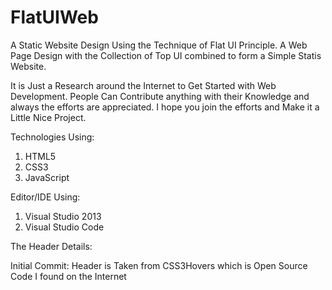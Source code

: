 # FlatUIWeb
A Static Website Design Using the Technique of Flat UI Principle.
A Web Page Design with the Collection of Top UI combined to form a Simple Statis Website.

It is Just a Research around the Internet to Get Started with Web Development. People Can Contribute anything with their Knowledge and always the efforts are appreciated.
I hope you join the efforts and Make it a  Little Nice Project.

Technologies Using:
1. HTML5
2. CSS3
3. JavaScript

Editor/IDE Using:
1. Visual Studio 2013
2. Visual Studio Code

The Header Details:

Initial Commit: Header is Taken from CSS3Hovers which is Open Source Code I found  on the Internet

